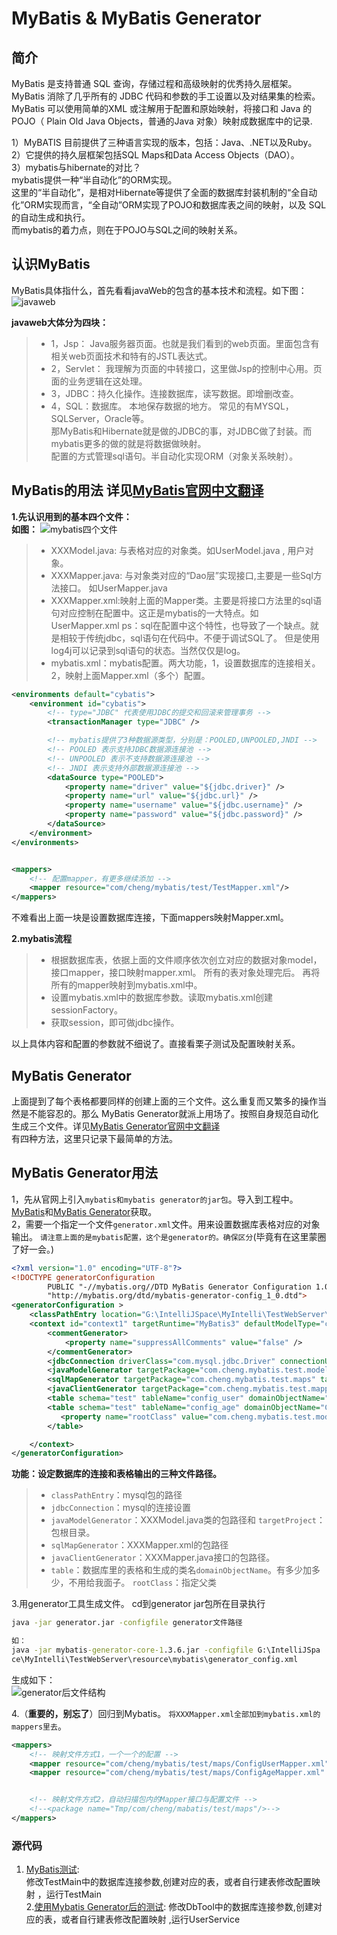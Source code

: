 [MyBatis Generator官网中文翻译]:http://mbg.cndocs.ml/index.html
[MyBatis Generator]:https://github.com/mybatis/generator/releases

[MyBatis官网中文翻译]:http://www.mybatis.org/mybatis-3/zh/index.html
[MyBatis]:https://github.com/mybatis/mybatis-3/releases

[MyBatis example]:https://www.cnblogs.com/kevin1990/p/6231122.html

[MyBatis Generator 参数说明]:http://blog.csdn.net/testcs_dn/article/details/77881776

[javaweb]:../image/mybatis/javaweb.png
[mybatis四个文件]:../image/mybatis/mybatis文件.png
[generator后文件结构]:../image/mybatis/generator后文件结构.png

# MyBatis &  MyBatis Generator 

## 简介
MyBatis 是支持普通 SQL 查询，存储过程和高级映射的优秀持久层框架。 MyBatis 消除了几乎所有的 JDBC 代码和参数的手工设置以及对结果集的检索。 MyBatis 可以使用简单的XML 或注解用于配置和原始映射，将接口和 Java 的 POJO（ Plain Old Java Objects，普通的Java 对象）映射成数据库中的记录.

  1）MyBATIS 目前提供了三种语言实现的版本，包括：Java、.NET以及Ruby。  
  2）它提供的持久层框架包括SQL Maps和Data Access Objects（DAO）。  
  3）mybatis与hibernate的对比？  
   mybatis提供一种“半自动化”的ORM实现。  
   这里的“半自动化”，是相对Hibernate等提供了全面的数据库封装机制的“全自动化”ORM实现而言，“全自动”ORM实现了POJO和数据库表之间的映射，以及 SQL 的自动生成和执行。  
   而mybatis的着力点，则在于POJO与SQL之间的映射关系。
    
## 认识MyBatis
 MyBatis具体指什么，首先看看javaWeb的包含的基本技术和流程。如下图：
 ![javaweb]
 
 **javaweb大体分为四块：**  
>* 1，Jsp： Java服务器页面。也就是我们看到的web页面。里面包含有相关web页面技术和特有的JSTL表达式。
>* 2，Servlet： 我理解为页面的中转接口，这里做Jsp的控制中心用。页面的业务逻辑在这处理。
>* 3，JDBC：持久化操作。连接数据库，读写数据。即增删改查。
>* 4，SQL：数据库。 本地保存数据的地方。 常见的有MYSQL，SQLServer，Oracle等。  
 那MyBatis和Hibernate就是做的JDBC的事，对JDBC做了封装。而mybatis更多的做的就是将数据做映射。  
 配置的方式管理sql语句。半自动化实现ORM（对象关系映射）。
 
 ## MyBatis的用法 详见[MyBatis官网中文翻译]
 **1.先认识用到的基本四个文件：**   
 **如图：**
 ![mybatis四个文件]
>* XXXModel.java: 与表格对应的对象类。如UserModel.java , 用户对象。
>* XXXMapper.java: 与对象类对应的“Dao层”实现接口,主要是一些Sql方法接口。 如UserMapper.java
>* XXXMapper.xml:映射上面的Mapper类。主要是将接口方法里的sql语句对应控制在配置中。这正是mybatis的一大特点。如UserMapper.xml
               ps：sql在配置中这个特性，也导致了一个缺点。就是相较于传统jdbc，sql语句在代码中。不便于调试SQL了。
                  但是使用log4j可以记录到sql语句的状态。当然仅仅是log。
>* mybatis.xml：mybatis配置。两大功能，1，设置数据库的连接相关。 2，映射上面Mapper.xml（多个）配置。  
```xml
<environments default="cybatis">
    <environment id="cybatis">
        <!-- type="JDBC" 代表使用JDBC的提交和回滚来管理事务 -->
        <transactionManager type="JDBC" />

        <!-- mybatis提供了3种数据源类型，分别是：POOLED,UNPOOLED,JNDI -->
        <!-- POOLED 表示支持JDBC数据源连接池 -->
        <!-- UNPOOLED 表示不支持数据源连接池 -->
        <!-- JNDI 表示支持外部数据源连接池 -->
        <dataSource type="POOLED">
            <property name="driver" value="${jdbc.driver}" />
            <property name="url" value="${jdbc.url}" />
            <property name="username" value="${jdbc.username}" />
            <property name="password" value="${jdbc.password}" />
        </dataSource>
    </environment>
</environments>


<mappers>
    <!-- 配置mapper，有更多继续添加 -->
    <mapper resource="com/cheng/mybatis/test/TestMapper.xml"/>
</mappers>
```
不难看出上面一块是设置数据库连接，下面mappers映射Mapper.xml。
   
 
 **2.mybatis流程**  
>* 根据数据库表，依据上面的文件顺序依次创立对应的数据对象model，接口mapper，接口映射mapper.xml。
      所有的表对象处理完后。 再将所有的mapper映射到mybatis.xml中。
>* 设置mybatis.xml中的数据库参数。读取mybatis.xml创建sessionFactory。
>* 获取session，即可做jdbc操作。
    
以上具体内容和配置的参数就不细说了。直接看栗子测试及配置映射关系。
    
 ## MyBatis Generator
 上面提到了每个表格都要同样的创建上面的三个文件。这么重复而又繁多的操作当然是不能容忍的。那么
 MyBatis Generator就派上用场了。按照自身规范自动化生成三个文件。详见[MyBatis Generator官网中文翻译]  
 有四种方法，这里只记录下最简单的方法。
 
 ## MyBatis Generator用法
1，先从官网上引入`mybatis和mybatis generator的jar包`。导入到工程中。[MyBatis]和[MyBatis Generator]获取。  
2，需要一个指定一个文件`generator.xml`文件。用来设置数据库表格对应的对象输出。 `请注意上面的是mybatis配置，这个是generator的。确保区分`(毕竟有在这里蒙圈了好一会。)  
```xml
<?xml version="1.0" encoding="UTF-8"?>
<!DOCTYPE generatorConfiguration
        PUBLIC "-//mybatis.org//DTD MyBatis Generator Configuration 1.0//EN"
        "http://mybatis.org/dtd/mybatis-generator-config_1_0.dtd">
<generatorConfiguration >
    <classPathEntry location="G:\IntelliJSpace\MyIntelli\TestWebServer\web\WEB-INF\lib\mysql-connector-java-5.1.17.jar" />
    <context id="context1" targetRuntime="MyBatis3" defaultModelType="conditional">
        <commentGenerator>
            <property name="suppressAllComments" value="false" />
        </commentGenerator>
        <jdbcConnection driverClass="com.mysql.jdbc.Driver" connectionURL="jdbc:mysql://localhost:3306/test" userId="root" password="dcldcl" />
        <javaModelGenerator targetPackage="com.cheng.mybatis.test.model" targetProject="../../../Tmp" />
        <sqlMapGenerator targetPackage="com.cheng.mybatis.test.maps" targetProject="../../../Tmp" />
        <javaClientGenerator targetPackage="com.cheng.mybatis.test.mappers" targetProject="../../../Tmp" type="XMLMAPPER" />
        <table schema="test" tableName="config_user" domainObjectName="ConfigUser"/>
        <table schema="test" tableName="config_age" domainObjectName="ConfigAge">
           <property name="rootClass" value="com.cheng.mybatis.test.model.BaseModel" />
        </table>

    </context>
</generatorConfiguration>
```
**功能：设定数据库的连接和表格输出的三种文件路径。**
>* `classPathEntry`：mysql包的路径
>* `jdbcConnection`：mysql的连接设置
>* `javaModelGenerator`：XXXModel.java类的包路径和       `targetProject`：包根目录。
>* `sqlMapGenerator`：XXXMapper.xml的包路径
>* `javaClientGenerator`：XXXMapper.java接口的包路径。
>* `table`：数据库里的表格和生成的类名`domainObjectName`。有多少加多少，不用给我面子。     `rootClass`：指定父类

3.用generator工具生成文件。 cd到generator  jar包所在目录执行
```bat
java -jar generator.jar -configfile generator文件路径

如：
java -jar mybatis-generator-core-1.3.6.jar -configfile G:\IntelliJSpa
ce\MyIntelli\TestWebServer\resource\mybatis\generator_config.xml
```
生成如下：  
![generator后文件结构]

4.（**重要的，别忘了**）回归到Mybatis。 `将XXXMapper.xml全部加到mybatis.xml的mappers里去`。
```xml
<mappers>
    <!-- 映射文件方式1，一个一个的配置 -->
    <mapper resource="com/cheng/mybatis/test/maps/ConfigUserMapper.xml" />
    <mapper resource="com/cheng/mybatis/test/maps/ConfigAgeMapper.xml" />


    <!-- 映射文件方式2，自动扫描包内的Mapper接口与配置文件 -->
    <!--<package name="Tmp/com/cheng/mabatis/test/maps"/>-->
</mappers>
```


### 源代码

1. [MyBatis测试](https://github.com/dcl-Cheng/TestWebServer/tree/master/src/com/cheng/mybatis/test):  
修改TestMain中的数据库连接参数,创建对应的表，或者自行建表修改配置映射  ，运行TestMain   
2.[使用Mybatis Generator后的测试](https://github.com/dcl-Cheng/TestWebServer/tree/master/src/com/cheng/mybatis/testByGenerator):
修改DbTool中的数据库连接参数,创建对应的表，或者自行建表修改配置映射 ,运行UserService  
